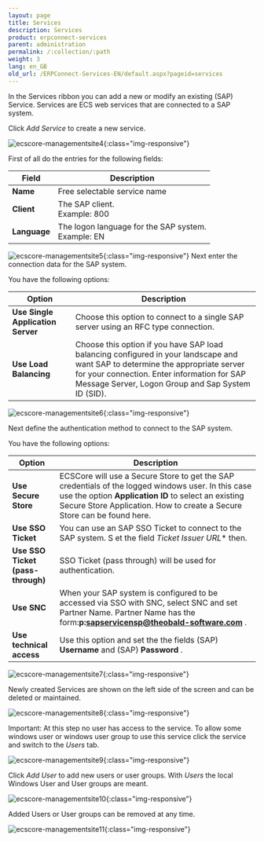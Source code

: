 ```yaml
---
layout: page
title: Services
description: Services
product: erpconnect-services
parent: administration
permalink: /:collection/:path
weight: 3
lang: en_GB
old_url: /ERPConnect-Services-EN/default.aspx?pageid=services
---
```


In the Services ribbon you can add a new or modify an existing (SAP) Service. Services are ECS web services that are connected to a SAP system. 


Click *Add Service* to create a new service. 

![ecscore-managementsite4](/img/content/ecscore-managementsite4.jpg.png){:class="img-responsive"}

First of all do the entries for the following fields:

| Field     | Description               |
|--------------|--------------------------------------------------------|
| **Name**     | Free selectable service name                           |
| **Client**   | The SAP client.<br> Example: 800                       |
| **Language** | The logon language for the SAP system.<br> Example: EN |

![ecscore-managementsite5](/img/content/ecscore-managementsite5.jpg.png){:class="img-responsive"}
Next enter the connection data for the SAP system. 

You have the following options:

| Option | Description                                                                                                                                                                |
|-----------------------------------|---------------------------------------------------------------------------------------------------------------------------------------------------------------------------------------------------------------------------------------------------|
| **Use Single Application Server** | Choose this option to connect to a single SAP server using an RFC type connection.                                                                                                                                                                |
| **Use Load Balancing**            | Choose this option if you have SAP load balancing configured in your landscape  and want SAP to determine the appropriate server             				 for your connection. Enter information for SAP Message Server, Logon Group and Sap System ID (SID). |


![ecscore-managementsite6](/img/content/ecscore-managementsite6.jpg.png){:class="img-responsive"}

Next define the authentication method to connect to the SAP system. 

You have the following options:

| Option                      | Description |
|-------------------------------------------|------------------------------------------------------------------------------------------------------------------------------------------------------------------------------------------------------------------------------------------|
| **Use Secure Store**                      | ECSCore will use a Secure Store  to get the SAP credentials of the logged windows user. In this case use the option **Application ID** to select an existing Secure Store  Application. How to create a Secure Store can be found 						 here. |
| **Use SSO Ticket**                        | You can use an SAP SSO Ticket to connect to the SAP system. S et the field *Ticket Issuer URL** then.                                                                                                                                    |
| **Use SSO Ticket**<br> **(pass-through)** | SSO Ticket (pass through) will be used for authentication.                                                                                                                                                                               |
| **Use SNC**                               | When your SAP system is configured to be accessed via SSO with SNC, select SNC and set Partner Name. Partner Name has the form:**p:sapservicensp@theobald-software.com** .                                                               |
| **Use technical access**                  | Use this option and set the the fields (SAP) **Username**  and (SAP) **Password** .                                                                                                                                                      |

![ecscore-managementsite7](/img/content/ecscore-managementsite7.jpg.png){:class="img-responsive"}

Newly created Services are shown on the left side of the screen and can be deleted or maintained. 

![ecscore-managementsite8](/img/content/ecscore-managementsite8.jpg.png){:class="img-responsive"}

Important: At this step no user has access to the service. To allow some windows user or windows user group to use this service click the service and switch to the *Users* tab.

![ecscore-managementsite9](/img/content/ecscore-managementsite9.jpg.png){:class="img-responsive"}

Click *Add User* to add new users or user groups. With *Users* the local Windows User and User groups are meant. 

![ecscore-managementsite10](/img/content/ecscore-managementsite10.jpg.png){:class="img-responsive"}

Added Users or User groups can be removed at any time.  

![ecscore-managementsite11](/img/content/ecscore-managementsite11.jpg.png){:class="img-responsive"}
